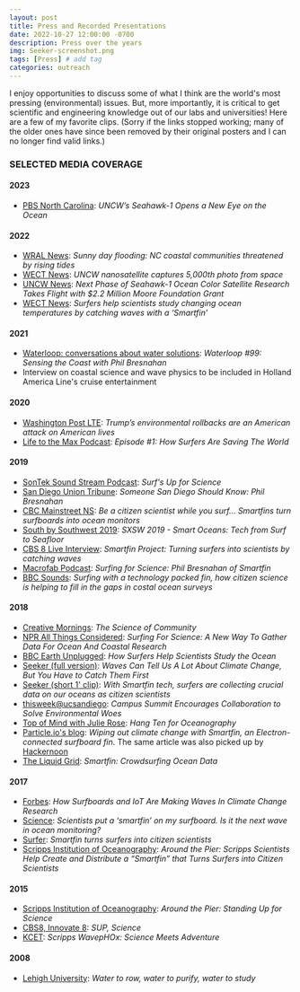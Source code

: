 ```yaml
---
layout: post
title: Press and Recorded Presentations
date: 2022-10-27 12:00:00 -0700
description: Press over the years
img: Seeker-screenshot.png
tags: [Press] # add tag
categories: outreach
---
```


I enjoy opportunities to discuss some of what I think are the world's most pressing (environmental) issues. But, more importantly, it is critical to get scientific and engineering knowledge out of our labs and universities! Here are a few of my favorite clips. (Sorry if the links stopped working; many of the older ones have since been removed by their original posters and I can no longer find valid links.)

### SELECTED MEDIA COVERAGE
#### 2023
- [PBS North Carolina](https://www.pbsnc.org/blogs/science/uncw-seahawk1-opens-a-new-eye-on-the-ocean/): _UNCW’s Seahawk-1 Opens a New Eye on the Ocean_

#### 2022
- [WRAL News](https://www.wral.com/sunny-day-flooding-nc-coastal-communities-threatened-by-rising-tides/20538432/): _Sunny day flooding: NC coastal communities threatened by rising tides_
- [WECT News](https://www.wect.com/2022/09/26/uncw-nanosatellite-captures-5000th-photo-space/): _UNCW nanosatellite captures 5,000th photo from space_
- [UNCW News](https://uncw.edu/news/2022/09/next-phase-of-seahawk-1-ocean-color-satellite-research-takes-flight-with-2.2-million-moore-foundation-grant.html): _Next Phase of Seahawk-1 Ocean Color Satellite Research Takes Flight with $2.2 Million Moore Foundation Grant_
- [WECT News](https://www.wect.com/2022/01/25/surfers-help-scientists-study-changing-ocean-temperatures-by-catching-waves-with-smartfin/): _Surfers help scientists study changing ocean temperatures by catching waves with a ‘Smartfin’_

#### 2021
- [Waterloop: conversations about water solutions](https://www.waterloop.org/post/waterloop-99-sensing-the-coast-with-phil-bresnahan): _Waterloop #99: Sensing the Coast with Phil Bresnahan_
- Interview on coastal science and wave physics to be included in Holland America Line's cruise entertainment

#### 2020
- [Washington Post LTE](https://www.washingtonpost.com/opinions/letters-to-the-editor/trumps-environmental-rollbacks-are-an-american-attack-on-american-lives/2020/11/08/5c2c8df2-1f77-11eb-ad53-4c1fda49907d_story.html): _Trump’s environmental rollbacks are an American attack on American lives_
- [Life to the Max Podcast](https://maxlifeforever.com/podcast-episode-1-how-surfers-are-saving-the-world): _Episode #1: How Surfers Are Saving The World_

#### 2019
- [SonTek Sound Stream Podcast](http://sontek.buzzsprout.com/271128/1892255-surf-s-up-for-science): _Surf's Up for Science_
- [San Diego Union Tribune](https://www.sandiegouniontribune.com/lifestyle/people/story/2019-08-26/someone-san-diego-should-know-phil-bresnahan): _Someone San Diego Should Know: Phil Bresnahan_
- [CBC Mainstreet NS](https://www.cbc.ca/player/play/1525597763698): _Be a citizen scientist while you surf... Smartfins turn surfboards into ocean monitors_
- [South by Southwest 2019](https://soundcloud.com/officialsxsw/sxsw-2019-smart-oceans-tech-from-surf-to-seafloor): _SXSW 2019 - Smart Oceans: Tech from Surf to Seafloor_
- [CBS 8 Live Interview](https://www.cbs8.com/article/news/smartfin-project-turning-surfers-into-scientists-by-catching-waves/509-bc80cd49-6cef-4ea2-8090-d37e867cb442): _Smartfin Project: Turning surfers into scientists by catching waves_
- [Macrofab Podcast](https://macrofab.com/blog/mep-ep-164-surfing-for-science-phil-bresnahan-of-smartfin/): _Surfing for Science: Phil Bresnahan of Smartfin_
- [BBC Sounds](https://www.bbc.co.uk/sounds/play/w3csym1p): _Surfing with a technology packed fin, how citizen science is helping to fill in the gaps in costal ocean surveys_

#### 2018
- [Creative Mornings](https://creativemornings.com/talks/phil-bresnahan): _The Science of Community_
- [NPR All Things Considered](https://www.npr.org/2018/07/16/629588460/surfing-for-science-a-new-way-to-gather-data-for-ocean-and-coastal-research): _Surfing For Science: A New Way To Gather Data For Ocean And Coastal Research_
- [BBC Earth Unplugged](https://youtu.be/CU-IX8tqP_4): _How Surfers Help Scientists Study the Ocean_
- [Seeker (full version)](https://www.youtube.com/watch?v=toeoYNQNZgA): _Waves Can Tell Us A Lot About Climate Change, But You Have to Catch Them First_
- [Seeker (short 1' clip)](https://www.facebook.com/SeekerMedia/videos/10155770047803387/): _With Smartfin tech, surfers are collecting crucial data on our oceans as citizen scientists_
- [thisweek@ucsandiego](http://ucsdnews.ucsd.edu/feature/campus-summit-encourages-collaboration-to-solve-environmental-woes): _Campus Summit Encourages Collaboration to Solve Environmental Woes_
- [Top of Mind with Julie Rose](https://www.byuradio.org/episode/9413f05a-a6a0-4494-81bd-69ef32f39921?playhead=1227&autoplay=true): _Hang Ten for Oceanography_
- [Particle.io's blog](https://blog.particle.io/2018/06/19/smartfin/): _Wiping out climate change with Smartfin, an Electron-connected surfboard fin_.
The same article was also picked up by [Hackernoon](https://hackernoon.com/wiping-out-climate-change-with-smartfin-an-electron-connected-surfboard-fin-c20d18ed5b43)
- [The Liquid Grid](http://theliquidgrid.com/2018/04/23/smartfin-crowdsurfing-ocean-data/): _Smartfin: Crowdsurfing Ocean Data_

#### 2017
- [Forbes](https://www.forbes.com/sites/delltechnologies/2017/11/22/how-surfboards-and-iot-are-making-waves-in-climate-change-research): _How Surfboards and IoT Are Making Waves In Climate Change Research_
- [Science](https://scim.ag/smartfins): _Scientists put a ‘smartfin’ on my surfboard. Is it the next wave in ocean monitoring?_
- [Surfer](https://www.surfer.com/features/smartfin-turns-surfers-into-citizen-scientists/): _Smartfin turns surfers into citizen scientists_
- [Scripps Institution of Oceanography](https://scripps.ucsd.edu/news/around-pier-scripps-scientists-help-create-and-distribute-smartfin-turns-surfers-citizen): _Around the Pier: Scripps Scientists Help Create and Distribute a “Smartfin” that Turns Surfers into Citizen Scientists_

#### 2015
- [Scripps Institution of Oceanography](https://scripps.ucsd.edu/news/around-pier-standing-science): _Around the Pier: Standing Up for Science_
- [CBS8, Innovate 8](http://www.cbs8.com/category/155799/video-landing-page?autoStart=true&topVideoCatNo=default&clipId=11751920): _SUP, Science_
- [KCET](https://www.kcet.org/shows/california-coastal-trail/scripps-wavephox-science-meets-adventure): _Scripps WavepHOx: Science Meets Adventure_

#### 2008
- [Lehigh University](https://www1.lehigh.edu/news/water-row-water-purify-water-study): _Water to row, water to purify, water to study_
